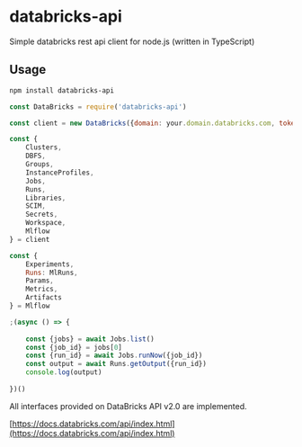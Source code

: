 # databricks-api
Simple databricks rest api client for node.js (written in TypeScript)

## Usage

```bash
npm install databricks-api
```

```js
const DataBricks = require('databricks-api')

const client = new DataBricks({domain: your.domain.databricks.com, token: <access_token>})

const {
	Clusters,
	DBFS,
	Groups,
	InstanceProfiles,
	Jobs,
	Runs,
	Libraries,
	SCIM,
	Secrets,
	Workspace,
	Mlflow
} = client

const {
	Experiments,
	Runs: MlRuns,
	Params,
	Metrics,
	Artifacts
} = Mlflow

;(async () => {
	
	const {jobs} = await Jobs.list()
	const {job_id} = jobs[0]
	const {run_id} = await Jobs.runNow({job_id})
	const output = await Runs.getOutput({run_id})
	console.log(output)
	
})()

```

All interfaces provided on DataBricks API v2.0 are implemented.  

[https://docs.databricks.com/api/index.html](https://docs.databricks.com/api/index.html)
